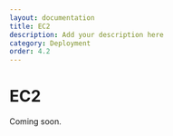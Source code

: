 ```yaml
---
layout: documentation
title: EC2
description: Add your description here
category: Deployment
order: 4.2
---
```


# EC2

Coming soon.
